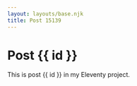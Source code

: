 ```yaml
---
layout: layouts/base.njk
title: Post 15139
---
```


# Post {{ id }}

This is post {{ id }} in my Eleventy project.
